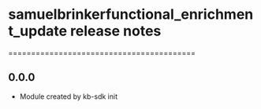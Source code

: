 # samuelbrinkerfunctional_enrichment_update release notes
=========================================

0.0.0
-----
* Module created by kb-sdk init

